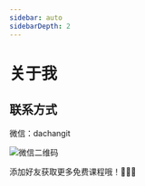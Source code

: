```yaml
---
sidebar: auto
sidebarDepth: 2
---
```

# 关于我

## 联系方式

微信：dachangit

![微信二维码](https://cdn.jsdelivr.net/gh/chaojilaoshi/storage/images/%E5%BE%AE%E4%BF%A1%E4%BA%8C%E7%BB%B4%E7%A0%81%20(2)%20(%E8%87%AA%E5%AE%9A%E4%B9%89)-16317573335281.jpg)

添加好友获取更多免费课程哦！🧧🧧🧧

